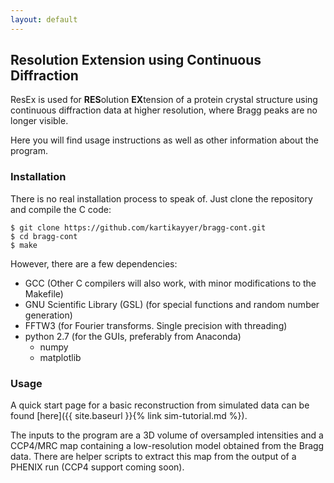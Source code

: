 ```yaml
---
layout: default
---
```


## Resolution Extension using Continuous Diffraction

ResEx is used for **RES**olution **EX**tension of a protein crystal structure
using continuous diffraction data at higher resolution, where Bragg peaks are no
longer visible. 

Here you will find usage instructions as well as other information about the
program.

### Installation
There is no real installation process to speak of. Just clone the repository and
compile the C code:
```
$ git clone https://github.com/kartikayyer/bragg-cont.git
$ cd bragg-cont
$ make
```
However, there are a few dependencies:
 * GCC (Other C compilers will also work, with minor modifications to the
 Makefile)
 * GNU Scientific Library (GSL) (for special functions and random number
 generation)
 * FFTW3 (for Fourier transforms. Single precision with threading)
 * python 2.7 (for the GUIs, preferably from Anaconda)
    * numpy
    * matplotlib

### Usage
A quick start page for a basic reconstruction from simulated data can be found
[here]({{ site.baseurl }}{% link sim-tutorial.md %}).

The inputs to the program are a 3D volume of oversampled intensities and a
CCP4/MRC map containing a low-resolution model obtained from the Bragg data.
There are helper scripts to extract this map from the output of a PHENIX run
(CCP4 support coming soon).

